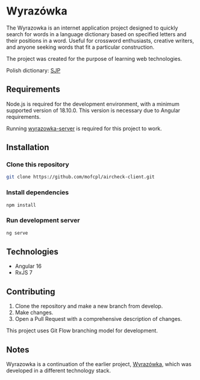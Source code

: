 # Wyrazówka

The Wyrazowka is an internet application project designed to quickly search for words in a language dictionary based on specified letters and their positions in a word. Useful for crossword enthusiasts, creative writers, and anyone seeking words that fit a particular construction. 

The project was created for the purpose of learning web technologies.

Polish dictionary: [SJP](https://sjp.pl/)

## Requirements

Node.js is required for the development environment, with a minimum supported version of 18.10.0. This version is necessary due to Angular requirements.

Running [wyrazowka-server](https://github.com/mofcpl/wyrazowka-server) is required for this project to work.

## Installation

### Clone this repository
```bash
git clone https://github.com/mofcpl/aircheck-client.git
```

### Install dependencies
```bash
npm install
```

### Run development server
```bash
ng serve
```

## Technologies

* Angular 16
* RxJS 7

## Contributing

1. Clone the repository and make a new branch from develop.
2. Make changes.
3. Open a Pull Request with a comprehensive description of changes.

This project uses Git Flow branching model for development.

## Notes

Wyrazowka is a continuation of the earlier project, [Wyrazówka](https://github.com/mofcpl/wyrazowka), which was developed in a different technology stack.
